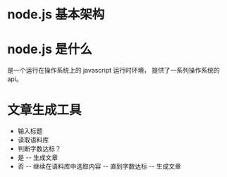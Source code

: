 # node.js 基本架构

# node.js 是什么

是一个运行在操作系统上的 javascript 运行时环境， 提供了一系列操作系统的 api。

# 文章生成工具

- 输入标题
- 读取语料库
- 判断字数达标？
- 是 -- 生成文章
- 否 -- 继续在语料库中选取内容 -- 直到字数达标 -- 生成文章

